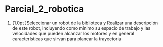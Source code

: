 # Parcial_2_robotica

1. (1.0pt )Seleccionar un  robot  de la biblioteca y Realizar una descripción de este robot, incluyendo como mínimo su espacio de trabajo y las velocidades que pueden alcanzar los motores y en general características que sirvan para planear la trayectoria
